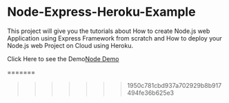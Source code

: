 Node-Express-Heroku-Example
===========================

This project will give you the tutorials about How to create Node.js web Application using Express Framework from scratch and How to deploy your Node.js web Project on Cloud using Heroku.


Click Here to see the Demo[Node Demo]



[Node Demo]: http://ancient-anchorage-2958.herokuapp.com/
[2]: http://shapeshed.com/images/articles/express_example.jpg
[3]: http://heroku.com
[4]: http://expressjs.com/
=======
>>>>>>> 1950c781cbd937a702929b8b917494fe36b625e3

